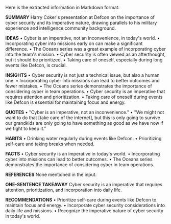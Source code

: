 Here is the extracted information in Markdown format:

**SUMMARY**
Harry Coker's presentation at Defcon on the importance of cyber security and its imperative nature, drawing parallels to his military experience and intelligence community background.

**IDEAS**
• Cyber is an imperative, not an inconvenience, in today's world.
• Incorporating cyber into missions early on can make a significant difference.
• The Oceans series was a great example of incorporating cyber into the team's mission.
• Cyber security is often viewed as an afterthought, but it should be prioritized.
• Taking care of oneself, especially during long events like Defcon, is crucial.

**INSIGHTS**
• Cyber security is not just a technical issue, but also a human one.
• Incorporating cyber into missions can lead to better outcomes and fewer mistakes.
• The Oceans series demonstrates the importance of considering cyber in team operations.
• Cyber security is an imperative that requires attention and prioritization.
• Taking care of oneself during events like Defcon is essential for maintaining focus and energy.

**QUOTES**
• "Cyber is an imperative, not an inconvenience."
• "We might not want to do that [take care of the internet], but this is only going to survive our grandkids are only going to have something as good as we have now if we fight to keep it."

**HABITS**
• Drinking water regularly during events like Defcon.
• Prioritizing self-care and taking breaks when needed.

**FACTS**
• Cyber security is an imperative in today's world.
• Incorporating cyber into missions can lead to better outcomes.
• The Oceans series demonstrates the importance of considering cyber in team operations.

**REFERENCES**
None mentioned in the input.

**ONE-SENTENCE TAKEAWAY**
Cyber security is an imperative that requires attention, prioritization, and incorporation into daily life.

**RECOMMENDATIONS**
• Prioritize self-care during events like Defcon to maintain focus and energy.
• Incorporate cyber security considerations into daily life and missions.
• Recognize the imperative nature of cyber security in today's world.

